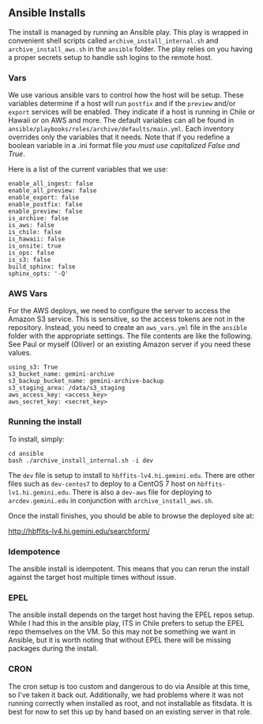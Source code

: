 ## Ansible Installs

The install is managed by running an Ansible play.  This play is wrapped in convenient shell scripts called
`archive_install_internal.sh` and `archive_install_aws.sh` in the `ansible` folder.  The play relies on you 
having a proper secrets setup to handle ssh logins to the remote host.

### Vars

We use various ansible vars to control how the host will be setup.  These variables
determine if a host will run `postfix` and if the `preview` and/or `export` services 
will be enabled.  They indicate if a host is running in Chile or Hawaii or on AWS 
and more.  The default variables can all be found in `ansible/playbooks/roles/archive/defaults/main.yml`.
Each inventory overrides only the variables that it needs.  Note that if you redefine
a boolean variable in a .ini format file *you must use capitalized False and True*.

Here is a list of the current variables that we use:

```
enable_all_ingest: false
enable_all_preview: false
enable_export: false
enable_postfix: false
enable_preview: false
is_archive: false
is_aws: false
is_chile: false
is_hawaii: false
is_onsite: true
is_ops: false
is_s3: false
build_sphinx: false
sphinx_opts: '-Q'
```

### AWS Vars

For the AWS deploys, we need to configure the server to access the Amazon S3 service.  This is sensitive,
so the access tokens are not in the repository.  Instead, you need to create an `aws_vars.yml` file in the
`ansible` folder with the appropriate settings.  The file contents are like the following.  See Paul or 
myself (Oliver) or an existing Amazon server if you need these values.

```
using_s3: True
s3_bucket_name: gemini-archive
s3_backup_bucket_name: gemini-archive-backup
s3_staging_area: /data/s3_staging
aws_access_key: <access_key>
aws_secret_key: <secret_key>
```

### Running the install

To install, simply:

```
cd ansible
bash ./archive_install_internal.sh -i dev
```

The `dev` file is setup to install to `hbffits-lv4.hi.gemini.edu`.  There are other files such 
as `dev-centos7` to deploy to a CentOS 7 host on `hbffits-lv1.hi.gemini.edu`.  There is also 
a `dev-aws` file for deploying to `arcdev.gemini.edu` in conjunction with 
`archive_install_aws.sh`.

Once the install finishes, you should be able to browse the deployed site at:

http://hbffits-lv4.hi.gemini.edu/searchform/

### Idempotence

The ansible install is idempotent.  This means that you can rerun the install against the 
target host multiple times without issue.

### EPEL

The ansible install depends on the target host having the EPEL repos setup.  While I had this
in the ansible play, ITS in Chile prefers to setup the EPEL repo themselves on the VM.  So
this may not be something we want in Ansible, but it is worth noting that without EPEL there
will be missing packages during the install.

### CRON

The cron setup is too custom and dangerous to do via Ansible at this time, so I've taken it
back out.  Additionally, we had problems where it was not running correctly when installed
as root, and not installable as fitsdata.  It is best for now to set this up by hand based 
on an existing server in that role.
